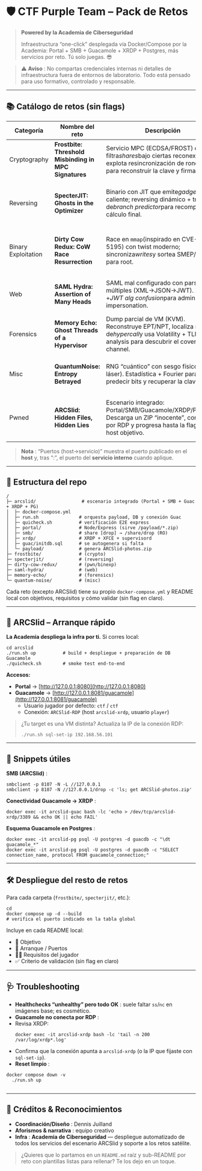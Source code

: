 # 🛡️ CTF Purple Team – Pack de Retos

> **Powered by la Academia de Ciberseguridad**
>
> Infraestructura “one-click” desplegada vía Docker/Compose por la Academia: Portal + SMB + Guacamole + XRDP + Postgres, más servicios por reto. Tú solo juegas. 😎

> ⚠️  **Aviso** : No compartas credenciales internas ni detalles de infraestructura fuera de entornos de laboratorio. Todo está pensado para uso formativo, controlado y responsable.

---

## 📚 Catálogo de retos (sin flags)

| Categoría          | Nombre del reto                                             | Descripción                                                                                                                                            | Aforismo                                                   | Responsable     | Puertos (host→servicio)                                            | Estado    | Dificultad | Puntuaje |
| ------------------- | ----------------------------------------------------------- | ------------------------------------------------------------------------------------------------------------------------------------------------------- | ---------------------------------------------------------- | --------------- | ------------------------------------------------------------------- | --------- | ---------- | -------- |
| Cryptography        | **Frostbite: Threshold Misbinding in MPC Signatures** | Servicio MPC (ECDSA/FROST) que filtra*shares*bajo ciertas reconexiones; explota resincronización de rondas para reconstruir la clave y firmar.       | *Even frozen thresholds crack when resynced*             | Dennis Juilland | **8101 : 8000**                                               | Completed | Alto       | 500      |
| Reversing           | **SpecterJIT: Ghosts in the Optimizer**               | Binario con JIT que emite*gadgets*en caliente; reversing dinámico + trampas de*branch predictor*para recomponer el cálculo final.                 | *The optimizer hides ghosts in every speculation.*       | Dennis Juilland | **8102 : 8001**                                               | Completed | Alto       | 500      |
| Binary Exploitation | **Dirty Cow Redux: CoW Race Resurrection**            | Race en `mmap`(inspirado en CVE-2016-5195) con twist moderno; sincroniza*writes*y sortea SMEP/SMAP para root.                                       | *Every cow leaves footprints, even in patched pastures.* | Dennis Juilland | **8103 : 8002**                                               | Completed | Alto       | 500      |
| Web                 | **SAML Hydra: Assertion of Many Heads**               | SAML mal configurado con parsers múltiples (XML→JSON→JWT). XSW +*JWT alg confusion*para admin impersonation.                                       | *Many heads sign, but only one truth escapes*            | Dennis Juilland | **8104 : 80**                                                 | Completed | Alto       | 500      |
| Forensics           | **Memory Echo: Ghost Threads of a Hypervisor**        | Dump parcial de VM (KVM). Reconstruye EPT/NPT, localiza restos de*hypercall*y usa Volatility + TLB analysis para descubrir el covert channel.         | *In echoes of memory, hypervisors leave ghosts.*         | Dennis Juilland | **8105 : 80**                                                 | Completed | Alto       | 500      |
| Misc                | **QuantumNoise: Entropy Betrayed**                    | RNG “cuántico” con sesgo físico (ruido láser). Estadística + Fourier para predecir bits y recuperar la clave AES.                                 | *Even true randomness hides a biased whisper*            | Dennis Juilland | **8106 : 80**                                                 | Completed | Alto       | 500      |
| Pwned               | **ARCSlid: Hidden Files, Hidden Lies**                | Escenario integrado: Portal/SMB/Guacamole/XRDP/Postgres. Descarga un ZIP “inocente”, conéctate por RDP y progresa hasta la flag en el host objetivo. | *Even archives bleed secrets when paths are twisted.*    | Dennis Juilland | **8080 · 8081 · 137 · 139 · 138 · 3389 · 5432 · 4822** | Completed | Alto       | 500      |

> **Nota** : “Puertos (host→servicio)” muestra el puerto publicado en el **host** y, tras “:”, el puerto del **servicio interno** cuando aplique.

---

## 🧩 Estructura del repo

<pre class="overflow-visible!" data-start="3140" data-end="3899"><div class="contain-inline-size rounded-2xl relative bg-token-sidebar-surface-primary"><div class="sticky top-9"><div class="absolute end-0 bottom-0 flex h-9 items-center pe-2"><div class="bg-token-bg-elevated-secondary text-token-text-secondary flex items-center gap-4 rounded-sm px-2 font-sans text-xs"></div></div></div><div class="overflow-y-auto p-4" dir="ltr"><code class="whitespace-pre!"><span><span>/
├─ arcslid/                 </span><span># escenario integrado (Portal + SMB + Guac + XRDP + PG)</span><span>
│  ├─ docker-compose.yml
│  ├─ run.sh               </span><span># orquesta payload, DB y conexión Guac</span><span>
│  ├─ quicheck.sh          </span><span># verificación E2E express</span><span>
│  ├─ portal/              </span><span># Node/Express (sirve /payload/*.zip)</span><span>
│  ├─ smb/                 </span><span># share [drop] → /share/drop (RO)</span><span>
│  ├─ xrdp/                </span><span># XRDP + XFCE + supervisord</span><span>
│  ├─ guac/initdb.sql      </span><span># se autogenera si falta</span><span>
│  └─ payload/             </span><span># genera ARCSlid-photos.zip</span><span>
├─ frostbite/              </span><span># (crypto)</span><span>
├─ specterjit/             </span><span># (reversing)</span><span>
├─ dirty-cow-redux/        </span><span># (pwn/binexp)</span><span>
├─ saml-hydra/             </span><span># (web)</span><span>
├─ memory-echo/            </span><span># (forensics)</span><span>
└─ quantum-noise/          </span><span># (misc)</span><span>
</span></span></code></div></div></pre>

Cada reto (excepto ARCSlid) tiene su propio `docker-compose.yml` y README local con objetivos, requisitos y cómo validar (sin flag en claro).

---

## 🚀 ARCSlid – Arranque rápido

**La Academia despliega la infra por ti.** Si corres local:

<pre class="overflow-visible!" data-start="4143" data-end="4282"><div class="contain-inline-size rounded-2xl relative bg-token-sidebar-surface-primary"><div class="sticky top-9"><div class="absolute end-0 bottom-0 flex h-9 items-center pe-2"><div class="bg-token-bg-elevated-secondary text-token-text-secondary flex items-center gap-4 rounded-sm px-2 font-sans text-xs"></div></div></div><div class="overflow-y-auto p-4" dir="ltr"><code class="whitespace-pre! language-bash"><span><span>cd</span><span> arcslid
./run.sh up          </span><span># build + despliegue + preparación de DB Guacamole</span><span>
./quicheck.sh        </span><span># smoke test end-to-end</span><span>
</span></span></code></div></div></pre>

**Accesos:**

* **Portal** → [http://127.0.0.1:8080](http://127.0.0.1:8080)
* **Guacamole** → [http://127.0.0.1:8081/guacamole](http://127.0.0.1:8081/guacamole)
  * Usuario jugador por defecto: `ctf` / `ctf`
  * Conexión: `ARCSlid-RDP` (host `arcslid-xrdp`, usuario `player`)

> ¿Tu target es una VM distinta? Actualiza la IP de la conexión RDP:
>
> `./run.sh sql-set-ip 192.168.56.101`

---

## 🧪 Snippets útiles

 **SMB (ARCSlid)** :

<pre class="overflow-visible!" data-start="4664" data-end="4781"><div class="contain-inline-size rounded-2xl relative bg-token-sidebar-surface-primary"><div class="sticky top-9"><div class="absolute end-0 bottom-0 flex h-9 items-center pe-2"><div class="bg-token-bg-elevated-secondary text-token-text-secondary flex items-center gap-4 rounded-sm px-2 font-sans text-xs"></div></div></div><div class="overflow-y-auto p-4" dir="ltr"><code class="whitespace-pre! language-bash"><span><span>smbclient -p 8107 -N -L //127.0.0.1
smbclient -p 8107 -N //127.0.0.1/drop -c </span><span>'ls; get ARCSlid-photos.zip'</span><span>
</span></span></code></div></div></pre>

 **Conectividad Guacamole → XRDP** :

<pre class="overflow-visible!" data-start="4818" data-end="4927"><div class="contain-inline-size rounded-2xl relative bg-token-sidebar-surface-primary"><div class="sticky top-9"><div class="absolute end-0 bottom-0 flex h-9 items-center pe-2"><div class="bg-token-bg-elevated-secondary text-token-text-secondary flex items-center gap-4 rounded-sm px-2 font-sans text-xs"></div></div></div><div class="overflow-y-auto p-4" dir="ltr"><code class="whitespace-pre! language-bash"><span><span>docker </span><span>exec</span><span> -it arcslid-guac bash -lc </span><span>'echo > /dev/tcp/arcslid-xrdp/3389 && echo OK || echo FAIL'</span><span>
</span></span></code></div></div></pre>

 **Esquema Guacamole en Postgres** :

<pre class="overflow-visible!" data-start="4964" data-end="5169"><div class="contain-inline-size rounded-2xl relative bg-token-sidebar-surface-primary"><div class="sticky top-9"><div class="absolute end-0 bottom-0 flex h-9 items-center pe-2"><div class="bg-token-bg-elevated-secondary text-token-text-secondary flex items-center gap-4 rounded-sm px-2 font-sans text-xs"></div></div></div><div class="overflow-y-auto p-4" dir="ltr"><code class="whitespace-pre! language-bash"><span><span>docker </span><span>exec</span><span> -it arcslid-pg psql -U postgres -d guacdb -c </span><span>"\dt guacamole_*"</span><span>
docker </span><span>exec</span><span> -it arcslid-pg psql -U postgres -d guacdb -c </span><span>"SELECT connection_name, protocol FROM guacamole_connection;"</span><span>
</span></span></code></div></div></pre>

---

## 🛠️ Despliegue del resto de retos

Para cada carpeta (`frostbite/`, `specterjit/`, etc.):

<pre class="overflow-visible!" data-start="5270" data-end="5381"><div class="contain-inline-size rounded-2xl relative bg-token-sidebar-surface-primary"><div class="sticky top-9"><div class="absolute end-0 bottom-0 flex h-9 items-center pe-2"><div class="bg-token-bg-elevated-secondary text-token-text-secondary flex items-center gap-4 rounded-sm px-2 font-sans text-xs"></div></div></div><div class="overflow-y-auto p-4" dir="ltr"><code class="whitespace-pre! language-bash"><span><span>cd</span><span> <carpeta-del-reto>
docker compose up -d --build
</span><span># verifica el puerto indicado en la tabla global</span><span>
</span></span></code></div></div></pre>

Incluye en cada README local:

* 🎯 Objetivo
* 🚦 Arranque / Puertos
* 🧑‍💻 Requisitos del jugador
* ✅ Criterio de validación (sin flag en claro)

---

## 🩺 Troubleshooting

* **Healthchecks “unhealthy” pero todo OK** : suele faltar `ss`/`nc` en imágenes base; es cosmético.
* **Guacamole no conecta por RDP** :
* Revisa XRDP:
  <pre class="overflow-visible!" data-start="5721" data-end="5811"><div class="contain-inline-size rounded-2xl relative bg-token-sidebar-surface-primary"><div class="sticky top-9"><div class="absolute end-0 bottom-0 flex h-9 items-center pe-2"><div class="bg-token-bg-elevated-secondary text-token-text-secondary flex items-center gap-4 rounded-sm px-2 font-sans text-xs"></div></div></div><div class="overflow-y-auto p-4" dir="ltr"><code class="whitespace-pre! language-bash"><span><span>docker </span><span>exec</span><span> -it arcslid-xrdp bash -lc </span><span>'tail -n 200 /var/log/xrdp*.log'</span><span>
  </span></span></code></div></div></pre>
* Confirma que la conexión apunta a `arcslid-xrdp` (o la IP que fijaste con `sql-set-ip`).
* **Reset limpio** :

<pre class="overflow-visible!" data-start="5927" data-end="5979"><div class="contain-inline-size rounded-2xl relative bg-token-sidebar-surface-primary"><div class="sticky top-9"><div class="absolute end-0 bottom-0 flex h-9 items-center pe-2"><div class="bg-token-bg-elevated-secondary text-token-text-secondary flex items-center gap-4 rounded-sm px-2 font-sans text-xs"></div></div></div><div class="overflow-y-auto p-4" dir="ltr"><code class="whitespace-pre! language-bash"><span><span>docker compose down -v
  ./run.sh up
  </span></span></code></div></div></pre>

---

## 🤝 Créditos & Reconocimientos

* **Coordinación/Diseño** : Dennis Juilland
* **Aforismos & narrativa** : equipo creativo
* **Infra** : **Academia de Ciberseguridad** — despliegue automatizado de todos los servicios del escenario ARCSlid y soporte a los retos satélite.

> ¿Quieres que lo partamos en un `README.md` raíz y sub-README por reto con plantillas listas para rellenar? Te los dejo en un toque.
>
